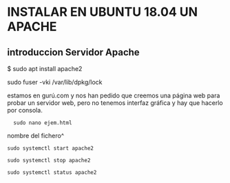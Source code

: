 # INSTALAR EN UBUNTU 18.04 UN APACHE

## introduccion Servidor Apache

$ sudo apt install apache2

sudo fuser -vki /var/lib/dpkg/lock



estamos en gurú.com y nos han pedido que creemos una página web para probar un servidor web, pero no tenemos interfaz gráfica y 
hay que hacerlo por consola.

      sudo nano ejem.html
nombre del fichero^


    sudo systemctl start apache2

    sudo systemctl stop apache2

    sudo systemctl status apache2
